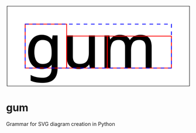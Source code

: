 <div align="center">
<img src="gum.svg" alt="gum logo"></img>
</div>

# gum

Grammar for SVG diagram creation in Python
